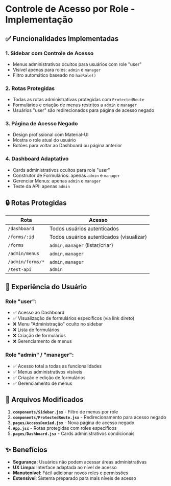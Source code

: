 # Controle de Acesso por Role - Implementação

## ✅ Funcionalidades Implementadas

### 1. **Sidebar com Controle de Acesso**
- Menus administrativos ocultos para usuários com role "user"
- Visível apenas para roles: `admin` e `manager`
- Filtro automático baseado no `hasRole()`

### 2. **Rotas Protegidas**
- Todas as rotas administrativas protegidas com `ProtectedRoute`
- Formulários e criação de menus restritos a `admin` e `manager` 
- Usuários "user" são redirecionados para página de acesso negado

### 3. **Página de Acesso Negado**
- Design profissional com Material-UI
- Mostra o role atual do usuário
- Botões para voltar ao Dashboard ou página anterior

### 4. **Dashboard Adaptativo**
- Cards administrativos ocultos para role "user"
- Construtor de Formulários: apenas `admin` e `manager`
- Gerenciar Menus: apenas `admin` e `manager`
- Teste da API: apenas `admin`

## 🔒 Rotas Protegidas

| Rota | Acesso |
|------|--------|
| `/dashboard` | Todos usuários autenticados |
| `/forms/:id` | Todos usuários autenticados (visualizar) |
| `/forms` | `admin`, `manager` (listar/criar) |
| `/admin/menus` | `admin`, `manager` |
| `/admin/forms/*` | `admin`, `manager` |
| `/test-api` | `admin` |

## 🎯 Experiência do Usuário

### Role "user":
- ✅ Acesso ao Dashboard
- ✅ Visualização de formulários específicos (via link direto)
- ❌ Menu "Administração" oculto no sidebar
- ❌ Lista de formulários
- ❌ Criação de formulários
- ❌ Gerenciamento de menus

### Role "admin" / "manager":
- ✅ Acesso total a todas as funcionalidades
- ✅ Menus administrativos visíveis
- ✅ Criação e edição de formulários
- ✅ Gerenciamento de menus

## 🔧 Arquivos Modificados

1. **`components/Sidebar.jsx`** - Filtro de menus por role
2. **`components/ProtectedRoute.jsx`** - Redirecionamento para acesso negado
3. **`pages/AccessDenied.jsx`** - Nova página de acesso negado
4. **`App.jsx`** - Rotas protegidas com roles específicos
5. **`pages/Dashboard.jsx`** - Cards administrativos condicionais

## ✨ Benefícios

- **Segurança**: Usuários não podem acessar áreas administrativas
- **UX Limpa**: Interface adaptada ao nível de acesso
- **Manutenível**: Fácil adicionar novos roles e permissões
- **Extensível**: Sistema preparado para mais níveis de acesso